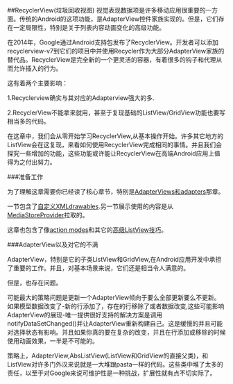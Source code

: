 ##RecyclerView(垃圾回收视图)
视觉表现数据项是许多移动应用很重要的一方面。传统的Android的这项功能，是AdapterView控件家族实现的。但是，它们存在一定局限性，特别是关于列表内容动画变化的高级功能。

在2014年，Google通过Android支持包发布了RecyclerView。开发者可以添加recyclerview-v7到它们的项目中并使用Recycler作为大部分AdapterView家族的替代品。RecyclerView是完全新的一个更灵活的容器，有着很多的钩子和代理从而允许插入的行为。

这有着两个主要影响：

1.Recyclerview确实与其对应的Adapterview强大的多.

2.RecyclerView不能拿来就用，甚至于复现基础的ListView/GridView功能也要写相当多的代码。

在这章中，我们会从零开始学习RecyclerView,从基本操作开始。许多其它地方的ListView会在这复现，来看如何使用RecyclerView完成相同的事情。并且我们会探究一些增加的功能，这些功能或许能让RecyclerView在高端Android应用上值得为之付出努力。


###准备工作

为了理解这章需要你已经读了核心章节，特别是[AdapterViews和adapters](https://github.com/jinyulei0710/The-Busy-Coder-s-Guide-to-Android-Development/tree/master/AdapterViewsAndAdapters)那章。

一节包含了[自定义XMLdrawables](https://github.com/jinyulei0710/The-Busy-Coder-s-Guide-to-Android-Development/tree/master/CustomDrawables).另一节展示使用的内容是从[MediaStoreProvider](https://github.com/jinyulei0710/The-Busy-Coder-s-Guide-to-Android-Development/tree/master/TheMediaStoreProvider)拉取的。

这章也包含了像[action modes](https://github.com/jinyulei0710/The-Busy-Coder-s-Guide-to-Android-Development/tree/master/ActionModes)和其它的[高级ListView技巧](https://github.com/jinyulei0710/The-Busy-Coder-s-Guide-to-Android-Development/tree/master/AdvancedListViews)。

###AdapterView以及对它的不满

AdapterView，特别是它的子类ListView和GridView,在Android应用开发中承担了重要的工作。并且，对基本场景来说，它们还是相当令人满意的。

但是，也存在问题。

可能最大的策略问题是更新一个AdapterView倾向于要么全部更新要么不更新。如果模型数据改变了-新的行添加了，存在的行移除了或者数据改变,这些可能影响AdapterView的展现-唯一提供很好支持的解决方案是调用notifyDataSetChanged()并让AdapterView重新构建自己。这是缓慢的并且可能对选择状态有影响。并且如果你真的要在复杂的改变，并且在行添加或移除的时候使用动画效果，一半是不可能的。

策略上，AdapterView,AbsListView(ListView和GridView的直接父类)，和ListView对许多门外汉来说就是一大堆跟pasta一样的代码。这些类中堆了太多的责任，以至于对Google来说可维护性是一种挑战，扩展性就有点不切实际了。
